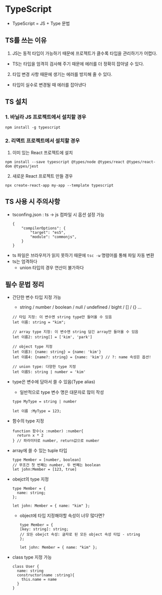 # TypeScript

- TypeScript = JS + Type 문법

## TS를 쓰는 이유

1. JS는 동적 타입이 가능하기 때문에 프로젝트가 클수록 타입을 관리하기가 어렵다.

- TS는 타입을 엄격히 검사해 주기 때문에 에러를 더 정확히 잡아낼 수 있다.

2. 타입 변경 사항 때문에 생기는 에러를 방지해 줄 수 있다.

- 타입이 실수로 변경될 때 에러를 잡아낸다

## TS 설치

### 1. 바닐라 JS 프로젝트에서 설치할 경우

```
npm install -g typescript
```

### 2. 리액트 프로젝트에서 설치할 경우

1. 이미 있는 React 프로젝트에 설치

```
npm install --save typescript @types/node @types/react @types/react-dom @types/jest
```

2. 새로운 React 프로젝트 만들 경우

```
npx create-react-app my-app --template typescript
```

## TS 사용 시 주의사항

- tsconfing.json : ts -> js 컴파일 시 옵션 설정 가능
  ```
  {
      "compilerOptions": {
          "target": "es5",
          "module": "commonjs",
      }
  }
  ```
- ts 파일은 브라우저가 읽지 못하기 때문에 `tsc -w` 명령어를 통해 파일 자동 변환
- ts는 엄격하다
  - union 타입의 경우 연산이 불가하다

## 필수 문법 정리

- 간단한 변수 타입 지정 가능

  - string / number / boolean / null / undefined / bight / [] / {} ...

  ```
  // 타입 지정: 이 변수엔 string type만 들어올 수 있음
  let 이름: string = "kim";

  // array type 지정: 이 변수엔 string 담긴 array만 들어올 수 있음
  let 이름2: string[] = ['kim', 'park']

  // object type 지정
  let 이름3: {name: string} = {name: 'kim'}
  let 이름4: {name?: string} = {name: 'kim'} // ?: name 속성은 옵션!

  // union type: 다양한 type 지정
  let 이름5: string | number = 'kim'
  ```

- type은 변수에 담아서 쓸 수 있음(Type alias)

  - 일반적으로 type 변수 명은 대문자로 많이 작성

  ```
  type MyType = string | number

  let 이름 :MyType = 123;
  ```

- 함수의 type 지정

  ```
  function 함수(x :number) :number{
    return x * 2
  } // 파라미터로 number, return값으로 number
  ```

- array에 쓸 수 있는 tuple 타입

  ```
  type Member = [number, boolean]
  // 무조건 첫 번째는 number, 두 번째는 boolean
  let john:Member = [123, true]
  ```

- obejct의 type 지정

  ```
  type Member = {
    name: string;
  };

  let john: Member = { name: "kim" };
  ```

  - object에 타입 지정해야할 속성이 너무 많다면?

    ```
    type Member = {
    [key: string]: string;
    // 모든 obejct 속성: 글자로 된 모든 object 속성 타입 - string
    };

    let john: Member = { name: "kim" };
    ```

- class type 지정 가능
  ```
  class User {
    name: string
    constructor(name :string){
      this.name = name
    }
  }
  ```
